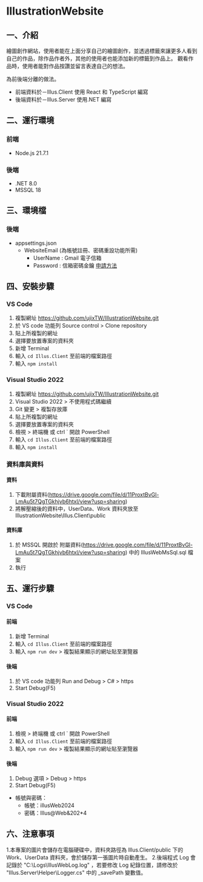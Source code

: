 # IllustrationWebsite

## 一、介紹

繪圖創作網站，使用者能在上面分享自己的繪圖創作，並透過標籤來讓更多人看到自己的作品，除作品作者外，其他的使用者也能添加新的標籤到作品上。
觀看作品時，使用者能對作品按讚並留言表達自己的想法。

為前後端分離的做法。

- 前端資料於－Illus.Client 使用 React 和 TypeScript 編寫
- 後端資料於－Illus.Server 使用.NET 編寫

## 二、運行環境

### 前端

- Node.js 21.7.1

### 後端

- .NET 8.0
- MSSQL 18

## 三、環境檔

### 後端

- appsettings.json
  - WebsiteEmail (為帳號註冊、密碼重設功能所需)
    - UserName : Gmail 電子信箱
    - Password : 信箱密碼金鑰 [申請方法](https://blog.hungwin.com.tw/cs-gmail/)

## 四、安裝步驟

### VS Code

1. 複製網址 https://github.com/ujixTW/IllustrationWebsite.git
2. 於 VS code 功能列 Source control > Clone repository
3. 貼上所複製的網址
4. 選擇要放置專案的資料夾
5. 新增 Terminal
6. 輸入 `cd Illus.Client` 至前端的檔案路徑
7. 輸入 `npm install`

### Visual Studio 2022

1. 複製網址 https://github.com/ujixTW/IllustrationWebsite.git
2. Visual Studio 2022 > 不使用程式碼繼續
3. Git 變更 > 複製存放庫
4. 貼上所複製的網址
5. 選擇要放置專案的資料夾
6. 檢視 > 終端機 或 ctrl ` 開啟 PowerShell
7. 輸入 `cd Illus.Client` 至前端的檔案路徑
8. 輸入 `npm install`

### 資料庫與資料

#### 資料

1. 下載附屬資料(https://drive.google.com/file/d/11ProxtBvGl-LmAu5t7QgTGkhjvb6htxl/view?usp=sharing)
2. 將解壓縮後的資料中，UserData、Work 資料夾放至 IllustrationWebsite\Illus.Client\public

#### 資料庫

1. 於 MSSQL 開啟於 附屬資料(https://drive.google.com/file/d/11ProxtBvGl-LmAu5t7QgTGkhjvb6htxl/view?usp=sharing) 中的 IllusWebMsSql.sql 檔案
2. 執行

## 五、運行步驟

### VS Code

#### 前端

1. 新增 Terminal
2. 輸入 `cd Illus.Client` 至前端的檔案路徑
3. 輸入 `npm run dev` > 複製結果顯示的網址貼至瀏覽器

#### 後端

1. 於 VS code 功能列 Run and Debug > C# > https
2. Start Debug(F5)

### Visual Studio 2022

#### 前端

1. 檢視 > 終端機 或 ctrl ` 開啟 PowerShell
2. 輸入 `cd Illus.Client` 至前端的檔案路徑
3. 輸入 `npm run dev` > 複製結果顯示的網址貼至瀏覽器

#### 後端

1. Debug 選項 > Debug > https
2. Start Debug(F5)

- 帳號與密碼：
  - 帳號：illusWeb2024
  - 密碼：Illus@Web&202\*4

## 六、注意事項

1.本專案的圖片會儲存在電腦硬碟中，資料夾路徑為 Illus.Client/public 下的 Work、UserData 資料夾，會於儲存第一張圖片時自動產生。 2.後端程式 Log 會記錄於 "C:\Logs\IllusWebLog.log" ，若要修改 Log 紀錄位置，請修改於 "Illus.Server\Helper\Logger.cs" 中的 \_savePath 變數值。
